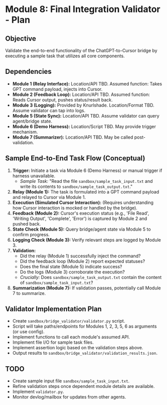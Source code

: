 # Module 8: Final Integration Validator - Plan

## Objective
Validate the end-to-end functionality of the ChatGPT-to-Cursor bridge by executing a sample task that utilizes all core components.

## Dependencies
*   **Module 1 (Relay Interface):** Location/API TBD. Assumed function: Takes GPT command payload, injects into Cursor.
*   **Module 2 (Feedback Loop):** Location/API TBD. Assumed function: Reads Cursor output, pushes status/result back.
*   **Module 3 (Logging):** Provided by Knurlshade. Location/Format TBD. Assume validator can tap into logs.
*   **Module 5 (State Sync):** Location/API TBD. Assume validator can query agent/bridge state.
*   **Module 6 (Demo Harness):** Location/Script TBD. May provide trigger mechanism.
*   **Module 7 (Summarizer):** Location/API TBD. May be called post-validation.

## Sample End-to-End Task Flow (Conceptual)
1.  **Trigger:** Initiate a task via Module 6 (Demo Harness) or manual trigger if harness unavailable.
    *   *Sample Task:* "Read the file `sandbox/sample_task_input.txt` and write its contents to `sandbox/sample_task_output.txt`."
2.  **Relay (Module 1):** The task is formulated into a GPT command payload and relayed to Cursor via Module 1.
3.  **Execution (Simulated Cursor Interaction):** (Requires understanding how Cursor interaction is mocked or handled by the bridge).
4.  **Feedback (Module 2):** Cursor's execution status (e.g., 'File Read', 'Writing Output', 'Complete', 'Error') is captured by Module 2 and pushed back.
5.  **State Check (Module 5):** Query bridge/agent state via Module 5 to confirm progress.
6.  **Logging Check (Module 3):** Verify relevant steps are logged by Module 3.
7.  **Validation:**
    *   Did the relay (Module 1) successfully inject the command?
    *   Did the feedback loop (Module 2) report expected statuses?
    *   Does the final state (Module 5) indicate success?
    *   Do the logs (Module 3) corroborate the execution?
    *   *Crucially:* Does `sandbox/sample_task_output.txt` contain the content of `sandbox/sample_task_input.txt`?
8.  **Summarization (Module 7):** If validation passes, potentially call Module 7 to summarize.

## Validator Implementation Plan
*   Create `sandbox/bridge_validator/validator.py` script.
*   Script will take paths/endpoints for Modules 1, 2, 3, 5, 6 as arguments (or use config).
*   Implement functions to call each module's assumed API.
*   Implement file I/O for sample task files.
*   Implement assertion logic based on the validation steps above.
*   Output results to `sandbox/bridge_validator/validation_results.json`.

## TODO
*   Create sample input file `sandbox/sample_task_input.txt`.
*   Refine validation steps once dependent module details are available.
*   Implement `validator.py`.
*   Monitor devlog/mailbox for updates from other agents. 